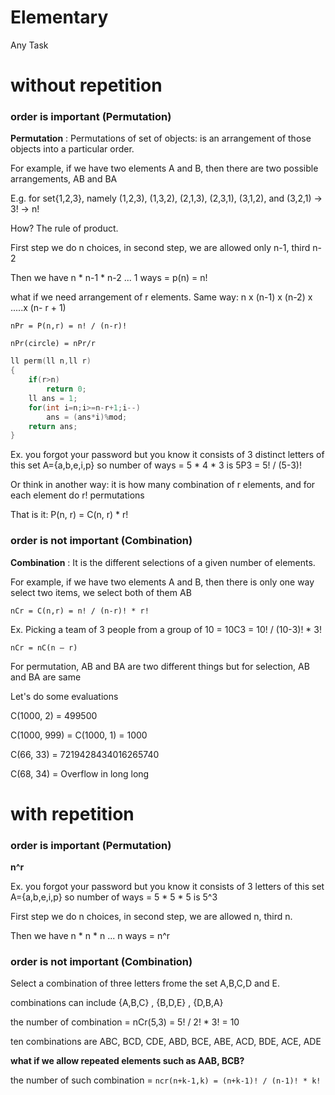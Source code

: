 # Elementary

Any Task 

# without repetition

### order is important (Permutation)

**Permutation** : Permutations of set of objects: is an arrangement of those objects into a particular order.

For example, if we have two elements A and B, then there are two possible arrangements, AB and BA

E.g. for set{1,2,3}, namely (1,2,3), (1,3,2), (2,1,3), (2,3,1), (3,1,2), and (3,2,1) -> 3!	-> n!

How? The rule of product.

First step we do n choices, in second step, we are allowed only n-1, third n-2

Then we have n * n-1 * n-2 ... 1 ways =	p(n) = n!

what if we need arrangement of r elements. Same way: n x (n-1) x (n-2) x .....x (n- r + 1)

`nPr = P(n,r) = n! / (n-r)!`

`nPr(circle) = nPr/r`
                 
```cpp
ll perm(ll n,ll r)
{
    if(r>n)
        return 0;
    ll ans = 1;
    for(int i=n;i>=n-r+1;i--)
        ans = (ans*i)%mod;
    return ans;
}
```
Ex. you forgot your password but you know it consists of 3 distinct letters of this set A={a,b,e,i,p} so number of ways = 5 * 4 * 3 is 5P3 = 5! / (5-3)!


Or think in another way: it is how many combination of r elements, and for each element do r! permutations

That is it: P(n, r) = C(n, r) * r!

### order is not important (Combination)

**Combination** : It is the different selections of a given number of elements.

For example, if we have two elements A and B, then there is only one way select two items, we select both of them AB

`nCr = C(n,r) = n! / (n-r)! * r!`

Ex. Picking a team of 3 people from a group of 10 = 10C3 = 10! / (10-3)! * 3!
 
 `nCr = nC(n – r)`

For permutation, AB and BA are two different things but for selection, AB and BA are same

Let's do some evaluations

C(1000, 2) = 499500

C(1000, 999) = C(1000, 1) = 1000

C(66, 33) = 7219428434016265740

C(68, 34) = Overflow in long long

# with repetition

### order is important (Permutation)

**n^r**

Ex. you forgot your password but you know it consists of 3 letters of this set A={a,b,e,i,p} so number of ways = 5 * 5 * 5 is 5^3

First step we do n choices, in second step, we are allowed n, third n.

Then we have n * n * n ... n ways =	n^r

### order is not important (Combination)

Select a combination of three letters frome the set A,B,C,D and E.

combinations can include {A,B,C} , {B,D,E} , {D,B,A}

the number of combination = nCr(5,3) = 5! / 2! * 3! = 10

ten combinations are ABC, BCD, CDE, ABD, BCE, ABE, ACD, BDE, ACE, ADE

**what if we allow repeated elements such as AAB, BCB?**

the number of such combination = `ncr(n+k-1,k) = (n+k-1)! / (n-1)! * k!`
